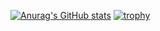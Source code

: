 [![Anurag's GitHub stats](https://github-readme-stats.vercel.app/api?username=taqro&theme=radical&show_icons=true)](https://github.com/anuraghazra/github-readme-stats)
[![trophy](https://github-profile-trophy.vercel.app/?username=taqro&theme=onedark&column=7
)](https://github.com/ryo-ma/github-profile-trophy)


